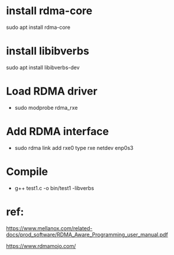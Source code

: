 # install rdma-core
sudo apt install rdma-core

# install libibverbs 
sudo apt install libibverbs-dev

# Load RDMA driver
- sudo modprobe rdma_rxe

# Add RDMA interface
- sudo rdma link add rxe0 type rxe netdev enp0s3

# Compile
- g++ test1.c -o bin/test1  -libverbs




# ref:

https://www.mellanox.com/related-docs/prod_software/RDMA_Aware_Programming_user_manual.pdf


https://www.rdmamojo.com/


